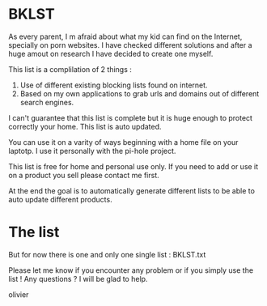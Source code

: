 # BKLST
As every parent, I m afraid about what my kid can find on the Internet, specially on porn websites. 
I have checked different solutions and after a huge amout on research I have decided to create one myself. 

This list is a complilation of 2 things :
  1. Use of different existing blocking lists found on internet. 
  2. Based on my own applications to grab urls and domains out of different search engines.

I can't guarantee that this list is complete but it is huge enough to protect correctly your home.
This list is auto updated.  

You can use it on a varity of ways beginning with a home file on your laptotp. 
I use it personally with the pi-hole project. 

This list is free for home and personal use only. 
If you need to add or use it on a product you sell please contact me first.

At the end the goal is to automatically generate different lists to be able to auto update different products. 

# The list 

But for now there is one and only one single list : BKLST.txt

Please let me know if you encounter any problem or if you simply use the list !
Any questions ? I will be glad to help. 

olivier


